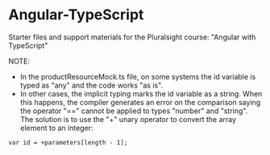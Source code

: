# Angular-TypeScript
Starter files and support materials for the Pluralsight course: "Angular with TypeScript"

NOTE:
- In the productResourceMock.ts file, on some systems the id variable is typed as "any" and the code works "as is".
- In other cases, the implicit typing marks the id variable as a string. When this happens, the compiler generates an error on the comparison saying the operator "==" cannot be applied to types "number" and "string". The solution is to use the "+" unary operator to convert the array element to an integer:

`var id = +parameters[length - 1];`
